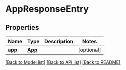 # AppResponseEntry

## Properties
| Name    | Type              | Description | Notes      |
| ------- | ----------------- | ----------- | ---------- |
| **app** | [**App**](App.md) |             | [optional] |

[[Back to Model list]](../README.md#documentation-for-models) [[Back to API list]](../README.md#documentation-for-api-endpoints) [[Back to README]](../README.md)
